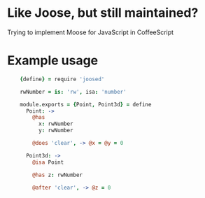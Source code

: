 # Like Joose, but still maintained?

Trying to implement Moose for JavaScript in CoffeeScript

# Example usage

```coffee
    {define} = require 'joosed'

    rwNumber = is: 'rw', isa: 'number'

    module.exports = {Point, Point3d} = define
      Point: ->
        @has
          x: rwNumber
          y: rwNumber

        @does 'clear', -> @x = @y = 0

      Point3d: ->
        @isa Point

        @has z: rwNumber

        @after 'clear', -> @z = 0
```

